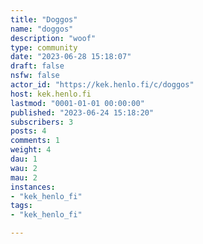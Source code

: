 ```yaml
---
title: "Doggos" 
name: "doggos"
description: "woof"
type: community
date: "2023-06-28 15:18:07"
draft: false
nsfw: false
actor_id: "https://kek.henlo.fi/c/doggos"
host: kek.henlo.fi
lastmod: "0001-01-01 00:00:00"
published: "2023-06-24 15:18:20"
subscribers: 3
posts: 4
comments: 1
weight: 4
dau: 1
wau: 2
mau: 2
instances:
- "kek_henlo_fi"
tags: 
- "kek_henlo_fi"

---
```

